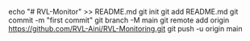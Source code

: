 echo "# RVL-Monitor" >> README.md git init git add README.md git commit -m "first commit" git branch -M main git remote add origin https://github.com/RVL-Aini/RVL-Monitoring.git git push -u origin main
